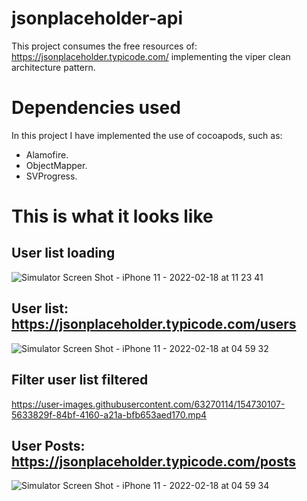 # jsonplaceholder-api
This project consumes the free resources of: https://jsonplaceholder.typicode.com/ implementing the viper clean architecture pattern.

# Dependencies used
In this project I have implemented the use of cocoapods, such as:
- Alamofire.
- ObjectMapper.
- SVProgress.

# This is what it looks like
## User list loading
![Simulator Screen Shot - iPhone 11 - 2022-02-18 at 11 23 41](https://user-images.githubusercontent.com/63270114/154723594-50c5f06d-7321-4ddb-8da8-f340f2bf7a78.png)

## User list: https://jsonplaceholder.typicode.com/users
![Simulator Screen Shot - iPhone 11 - 2022-02-18 at 04 59 32](https://user-images.githubusercontent.com/63270114/154661183-35a96808-6fa0-4911-a35d-459ae2d86701.png)

## Filter user list filtered
https://user-images.githubusercontent.com/63270114/154730107-5633829f-84bf-4160-a21a-bfb653aed170.mp4

## User Posts: https://jsonplaceholder.typicode.com/posts
![Simulator Screen Shot - iPhone 11 - 2022-02-18 at 04 59 34](https://user-images.githubusercontent.com/63270114/154661242-d5f12d02-429a-4247-8fdd-3b8b0156343a.png)
